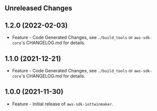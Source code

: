 Unreleased Changes
------------------

1.2.0 (2022-02-03)
------------------

* Feature - Code Generated Changes, see `./build_tools` or `aws-sdk-core`'s CHANGELOG.md for details.

1.1.0 (2021-12-21)
------------------

* Feature - Code Generated Changes, see `./build_tools` or `aws-sdk-core`'s CHANGELOG.md for details.

1.0.0 (2021-11-30)
------------------

* Feature - Initial release of `aws-sdk-iottwinmaker`.

